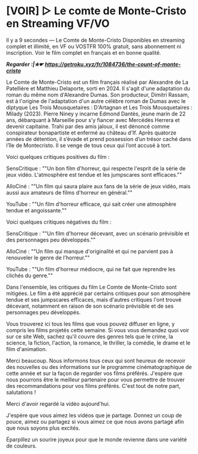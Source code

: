 # [VOIR] ▷ Le comte de Monte-Cristo en Streaming VF/VO

Il y a 9 secondes — Le Comte de Monte-Cristo Disponibles en streaming complet et illimité, en VF ou VOSTFR 100% gratuit, sans abonnement ni inscription. Voir le film complet en français et en bonne qualité.

***Regarder :|✮☛ https://getroku.xyz/fr/1084736/the-count-of-monte-cristo***

Le Comte de Monte-Cristo est un film français réalisé par Alexandre de La Patellière et Matthieu Delaporte, sorti en 2024. Il s'agit d'une adaptation du roman du même nom d'Alexandre Dumas. Son producteur, Dimitri Rassam, est à l'origine de l'adaptation d'un autre célèbre roman de Dumas avec le diptyque Les Trois Mousquetaires : D'Artagnan et Les Trois Mousquetaires : Milady (2023). Pierre Niney y incarne Edmond Dantès, jeune marin de 22 ans, débarquant à Marseille pour s’y fiancer avec Mercédès Herrera et devenir capitaine. Trahi par des amis jaloux, il est dénoncé comme conspirateur bonapartiste et enfermé au château d'If. Après quatorze années de détention, il s’évade et prend possession d’un trésor caché dans l’île de Montecristo. Il se venge de tous ceux qui l’ont accusé à tort.

Voici quelques critiques positives du film :

SensCritique : ""Un bon film d'horreur, qui respecte l'esprit de la série de jeux vidéo. L'atmosphère est tendue et les jumpscares sont efficaces.""

AlloCiné : ""Un film qui saura plaire aux fans de la série de jeux vidéo, mais aussi aux amateurs de films d'horreur en général.""

YouTube : ""Un film d'horreur efficace, qui sait créer une atmosphère tendue et angoissante.""

Voici quelques critiques négatives du film :

SensCritique : ""Un film d'horreur décevant, avec un scénario prévisible et des personnages peu développés.""

AlloCiné : ""Un film qui manque d'originalité et qui ne parvient pas à renouveler le genre de l'horreur.""

YouTube : ""Un film d'horreur médiocre, qui ne fait que reprendre les clichés du genre.""

Dans l'ensemble, les critiques du film Le Comte de Monte-Cristo sont mitigées. Le film a été apprécié par certains critiques pour son atmosphère tendue et ses jumpscares efficaces, mais d'autres critiques l'ont trouvé décevant, notamment en raison de son scénario prévisible et de ses personnages peu développés.

Vous trouverez ici tous les films que vous pouvez diffuser en ligne, y compris les films projetés cette semaine. Si vous vous demandez quoi voir sur ce site Web, sachez qu'il couvre des genres tels que le crime, la science, la fiction, l'action, la romance, le thriller, la comédie, le drame et le film d'animation.

Merci beaucoup. Nous informons tous ceux qui sont heureux de recevoir des nouvelles ou des informations sur le programme cinématographique de cette année et sur la façon de regarder vos films préférés. J'espère que nous pourrons être le meilleur partenaire pour vous permettre de trouver des recommandations pour vos films préférés. C'est tout de notre part, salutations !

Merci d'avoir regardé la vidéo aujourd'hui.

J'espère que vous aimez les vidéos que je partage. Donnez un coup de pouce, aimez ou partagez si vous aimez ce que nous avons partagé afin que nous soyons plus excités.

Éparpillez un sourire joyeux pour que le monde revienne dans une variété de couleurs.
